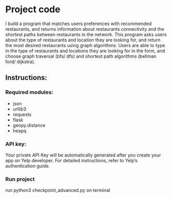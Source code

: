 # Project code

I build a program that matches users preferences with recommended restaurants, and returns information about restaurants connectivity and the shortest paths between restaurants in the network. This program asks users about the type of restaurants and location they are looking for, and return the most desired restaurants using graph algorithms. Users are able to type in the type of restaurants and locations they are looking for in the form, and choose graph traversal (bfs/ dfs) and shortest path algorithms (bellman ford/ dijkstra). 
   
## Instructions:
### Required modules: 
- json
- urllib3
- requests
- flask
- geopy.distance
- heapq

### API key: 
Your private API Key will be automatically generated after you create your app on Yelp developer. For detailed instructions, refer to Yelp’s authentication guide.

### Run project
run python3 checkpoint_advanced.py on terminal
